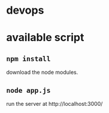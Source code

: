 # devops
# available script 
## ``npm install``
download the node modules.<br>
## ``node app.js``<br>
run the server at http://localhost:3000/
